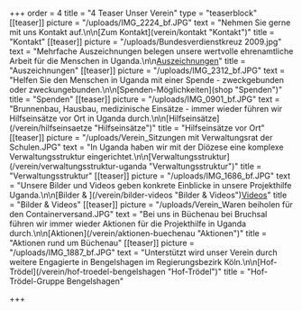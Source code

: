 +++
order = 4
title = "4 Teaser Unser Verein"
type = "teaserblock"
[[teaser]]
picture = "/uploads/IMG_2224_bf.JPG"
text = "Nehmen Sie gerne mit uns Kontakt auf.\n\n[Zum Kontakt](verein/kontakt \"Kontakt\")"
title = "Kontakt"
[[teaser]]
picture = "/uploads/Bundesverdienstkreuz 2009.jpg"
text = "Mehrfache Auszeichnungen belegen unsere wertvolle ehrenamtliche Arbeit für die Menschen in Uganda.\n\n[Auszeichnungen]()"
title = "Auszeichnungen"
[[teaser]]
picture = "/uploads/IMG_2312_bf.JPG"
text = "Helfen Sie den Menschen in Uganda mit einer Spende - zweckgebunden oder zweckungebunden.\n\n[Spenden-Möglichkeiten](shop \"Spenden\")"
title = "Spenden"
[[teaser]]
picture = "/uploads/IMG_0901_bf.JPG"
text = "Brunnenbau, Hausbau, medizinische Einsätze - immer wieder führen wir Hilfseinsätze vor Ort in Uganda durch.\n\n[Hilfseinsätze](/verein/hilfseinsaetze \"Hilfseinsätze\")"
title = "Hilfseinsätze vor Ort"
[[teaser]]
picture = "/uploads/Verein_Sitzungen mit Verwaltungsrat der Schulen.JPG"
text = "In Uganda haben wir mit der Diözese eine komplexe Verwaltungsstruktur eingerichtet.\n\n[Verwaltungsstruktur](/verein/verwaltungsstruktur-uganda \"Verwaltungsstruktur\")"
title = "Verwaltungsstruktur"
[[teaser]]
picture = "/uploads/IMG_1686_bf.JPG"
text = "Unsere Bilder und Videos geben konkrete Einblicke in unsere Projekthilfe Uganda.\n\n[Bilder & ](/verein/bilder-videos \"Bilder & Videos\")[Videos]()"
title = "Bilder & Videos"
[[teaser]]
picture = "/uploads/Verein_Waren beiholen für den Containerversand.JPG"
text = "Bei uns in Büchenau bei Bruchsal führen wir immer wieder Aktionen für die Projekthilfe in Uganda durch.\n\n[Aktionen](/verein/aktionen-buechenau \"Aktionen\")"
title = "Aktionen rund um Büchenau"
[[teaser]]
picture = "/uploads/IMG_1887_bf.JPG"
text = "Unterstützt wird unser Verein durch weitere Engagierte in Bengelshagen im Regierungsbezirk Köln.\n\n[Hof-Trödel](/verein/hof-troedel-bengelshagen \"Hof-Trödel\")"
title = "Hof-Trödel-Gruppe Bengelshagen"

+++
